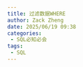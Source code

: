 ```yaml
---
title: 过滤数据WHERE
author: Zack Zheng
date: 2025/06/19 09:38
categories:
 - SQL必知必会
tags:
 - SQL
---
```



<Suspense>
  <my-codes repo="o-bricks" path="sql/sqlIn10Minutes/where.sql" lang="sql" lazy />
</Suspense>
